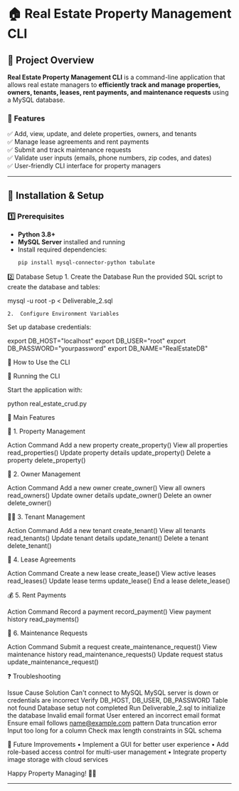 # 🏠 Real Estate Property Management CLI

## 📌 Project Overview
**Real Estate Property Management CLI** is a command-line application that allows real estate managers to **efficiently track and manage properties, owners, tenants, leases, rent payments, and maintenance requests** using a MySQL database.

### 🔹 **Features**
✅ Add, view, update, and delete properties, owners, and tenants  
✅ Manage lease agreements and rent payments  
✅ Submit and track maintenance requests  
✅ Validate user inputs (emails, phone numbers, zip codes, and dates)  
✅ User-friendly CLI interface for property managers  

---

## 🚀 Installation & Setup

### **1️⃣ Prerequisites**
- **Python 3.8+**  
- **MySQL Server** installed and running  
- Install required dependencies:
  ```sh
  pip install mysql-connector-python tabulate

2️⃣ Database Setup
	1.	Create the Database
Run the provided SQL script to create the database and tables:

mysql -u root -p < Deliverable_2.sql


	2.	Configure Environment Variables
Set up database credentials:

export DB_HOST="localhost"
export DB_USER="root"
export DB_PASSWORD="yourpassword"
export DB_NAME="RealEstateDB"

🎯 How to Use the CLI

🔹 Running the CLI

Start the application with:

python real_estate_crud.py

🔹 Main Features

🏡 1. Property Management

Action	Command
Add a new property	create_property()
View all properties	read_properties()
Update property details	update_property()
Delete a property	delete_property()

👤 2. Owner Management

Action	Command
Add a new owner	create_owner()
View all owners	read_owners()
Update owner details	update_owner()
Delete an owner	delete_owner()

👨‍💼 3. Tenant Management

Action	Command
Add a new tenant	create_tenant()
View all tenants	read_tenants()
Update tenant details	update_tenant()
Delete a tenant	delete_tenant()

📄 4. Lease Agreements

Action	Command
Create a new lease	create_lease()
View active leases	read_leases()
Update lease terms	update_lease()
End a lease	delete_lease()

💰 5. Rent Payments

Action	Command
Record a payment	record_payment()
View payment history	read_payments()

🔧 6. Maintenance Requests

Action	Command
Submit a request	create_maintenance_request()
View maintenance history	read_maintenance_requests()
Update request status	update_maintenance_request()

❓ Troubleshooting

Issue	Cause	Solution
Can't connect to MySQL	MySQL server is down or credentials are incorrect	Verify DB_HOST, DB_USER, DB_PASSWORD
Table not found	Database setup not completed	Run Deliverable_2.sql to initialize the database
Invalid email format	User entered an incorrect email format	Ensure email follows name@example.com pattern
Data truncation error	Input too long for a column	Check max length constraints in SQL schema

🔮 Future Improvements
	•	Implement a GUI for better user experience
	•	Add role-based access control for multi-user management
	•	Integrate property image storage with cloud services

Happy Property Managing! 🏡✨

---
